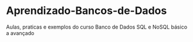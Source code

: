 # Aprendizado-Bancos-de-Dados
Aulas, praticas e exemplos do curso Banco de Dados SQL e NoSQL básico a avançado 
